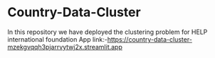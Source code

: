 # Country-Data-Cluster
In this repository we have deployed the clustering problem for HELP international foundation
App link:-https://country-data-cluster-mzekgvqqh3pjarrvytwj2x.streamlit.app
